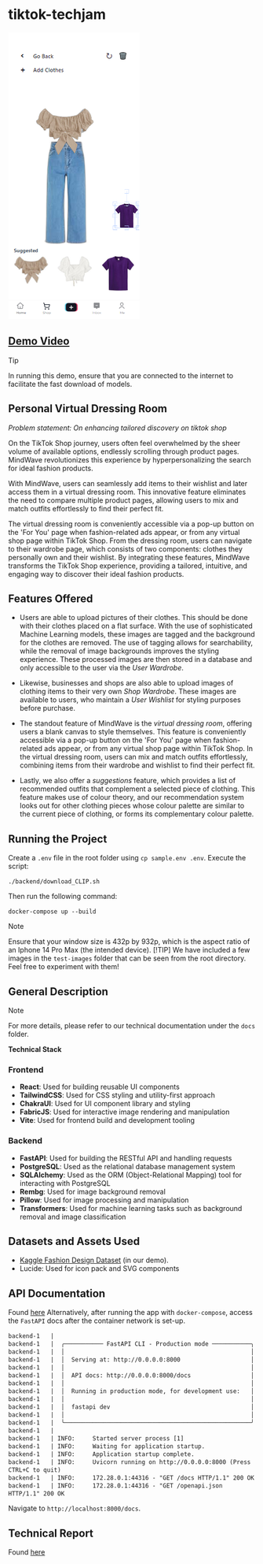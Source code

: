 # tiktok-techjam

![Thumbnail](thumbnail.png)
## [Demo Video](https://www.youtube.com/watch?v=xS9flWdUzRg)
> [!TIP]
> In running this demo, ensure that you are connected to the internet to facilitate the fast download of models.

## Personal Virtual Dressing Room 
*_Problem statement: On enhancing tailored discovery on tiktok shop_*

On the TikTok Shop journey, users often feel overwhelmed by the sheer volume of available options, endlessly scrolling through product pages. MindWave revolutionizes this experience by hyperpersonalizing the search for ideal fashion products.

With MindWave, users can seamlessly add items to their wishlist and later access them in a virtual dressing room. This innovative feature eliminates the need to compare multiple product pages, allowing users to mix and match outfits effortlessly to find their perfect fit.

The virtual dressing room is conveniently accessible via a pop-up button on the 'For You' page when fashion-related ads appear, or from any virtual shop page within TikTok Shop. From the dressing room, users can navigate to their wardrobe page, which consists of two components: clothes they personally own and their wishlist. By integrating these features, MindWave transforms the TikTok Shop experience, providing a tailored, intuitive, and engaging way to discover their ideal fashion products.

## Features Offered

- Users are able to upload pictures of their clothes. This should be done with their clothes placed on a flat surface. With the use of sophisticated Machine Learning models, these images are tagged and the background for the clothes are removed. The use of tagging allows for searchability, while the removal of image backgrounds improves the styling experience. These processed images are then stored in a database and only accessible to the user via the _User Wardrobe_. 

- Likewise, businesses and shops are also able to upload images of clothing items to their very own _Shop Wardrobe_. These images are available to users, who maintain a _User Wishlist_ for styling purposes before purchase.

- The standout feature of MindWave is the _virtual dressing room_, offering users a blank canvas to style themselves. This feature is conveniently accessible via a pop-up button on the 'For You' page when fashion-related ads appear, or from any virtual shop page within TikTok Shop. In the virtual dressing room, users can mix and match outfits effortlessly, combining items from their wardrobe and wishlist to find their perfect fit.

- Lastly, we also offer a _suggestions_ feature, which provides a list of recommended outfits that complement a selected piece of clothing. This feature makes use of colour theory, and our recommendation system looks out for other clothing pieces whose colour palette are similar to the current piece of clothing, or forms its complementary colour palette.

## Running the Project

Create a `.env` file in the root folder using `cp sample.env .env`.
Execute the script:
```shell
./backend/download_CLIP.sh
```
Then run the following command:
```
docker-compose up --build
```

> [!NOTE] 
> Ensure that your window size is 432p by 932p, which is the aspect ratio of an Iphone 14 Pro Max (the intended device).
> [!TIP]
> We have included a few images in the `test-images` folder that can be seen from the root directory.
> Feel free to experiment with them!

## General Description
> [!NOTE]
> For more details, please refer to our technical documentation under the `docs` folder.

**Technical Stack**

### Frontend

* **React**: Used for building reusable UI components
* **TailwindCSS**: Used for CSS styling and utility-first approach
* **ChakraUI**: Used for UI component library and styling
* **FabricJS**: Used for interactive image rendering and manipulation
* **Vite**: Used for frontend build and development tooling

### Backend

* **FastAPI**: Used for building the RESTful API and handling requests
* **PostgreSQL**: Used as the relational database management system
* **SQLAlchemy**: Used as the ORM (Object-Relational Mapping) tool for interacting with PostgreSQL
* **Rembg**: Used for image background removal
* **Pillow**: Used for image processing and manipulation
* **Transformers**: Used for machine learning tasks such as background removal and image classification

## Datasets and Assets Used
- [Kaggle Fashion Design Dataset](https://www.kaggle.com/datasets/paramaggarwal/fashion-product-images-dataset) (in our demo).
- Lucide: Used for icon pack and SVG components

## API Documentation

Found [here](/docs/api_docs.md)
Alternatively, after running the app with  `docker-compose`, access the `FastAPI` docs after the container network is set-up.
```shell
backend-1   | 
backend-1   |  ╭─────────── FastAPI CLI - Production mode ───────────╮
backend-1   |  │                                                     │
backend-1   |  │  Serving at: http://0.0.0.0:8000                    │
backend-1   |  │                                                     │
backend-1   |  │  API docs: http://0.0.0.0:8000/docs                 │
backend-1   |  │                                                     │
backend-1   |  │  Running in production mode, for development use:   │
backend-1   |  │                                                     │
backend-1   |  │  fastapi dev                                        │
backend-1   |  │                                                     │
backend-1   |  ╰─────────────────────────────────────────────────────╯
backend-1   | 
backend-1   | INFO:     Started server process [1]
backend-1   | INFO:     Waiting for application startup.
backend-1   | INFO:     Application startup complete.
backend-1   | INFO:     Uvicorn running on http://0.0.0.0:8000 (Press CTRL+C to quit)
backend-1   | INFO:     172.28.0.1:44316 - "GET /docs HTTP/1.1" 200 OK
backend-1   | INFO:     172.28.0.1:44316 - "GET /openapi.json HTTP/1.1" 200 OK
```
Navigate to `http://localhost:8000/docs`.

## Technical Report

Found [here](/docs/README.md)

